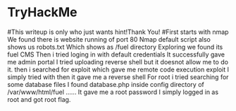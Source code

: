 # TryHackMe
#This writeup is only who just wants hint!Thank You!
#First starts with nmap 
We found there is website running of port 80
Nmap default script also shows us robots.txt
Which shows as /fuel directory
Exploring we found its fuel CMS 
Then i tried loging in with default credentials
It successfully gave me admin portal 
I tried uploading reverse shell but it doesnot allow me to do it.
then i searched for exploit which gave me remote code execution exploit
I simply tried with then it gave me a reverse shell
For root i tried searching for some  database files
I found database.php inside config directory of /var/www/html/fuel ......
It gave me a root password
I simply logged in as root and got root flag.
